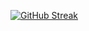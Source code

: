 [![GitHub Streak](https://streak-stats.demolab.com?user=KamauAlex&theme=dark&hide_border=true&sideLabels=DD2727)](https://git.io/streak-stats)
